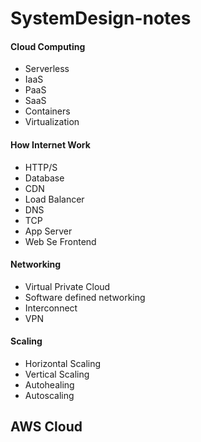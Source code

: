 # SystemDesign-notes





#### Cloud Computing
- Serverless
- IaaS
- PaaS
- SaaS
- Containers
- Virtualization
#### How Internet Work
- HTTP/S
- Database
- CDN
- Load Balancer
- DNS
- TCP
- App Server
- Web Se Frontend
#### Networking
- Virtual Private Cloud
- Software defined networking
- Interconnect
- VPN
#### Scaling
- Horizontal Scaling
- Vertical Scaling
- Autohealing
- Autoscaling



## AWS Cloud



